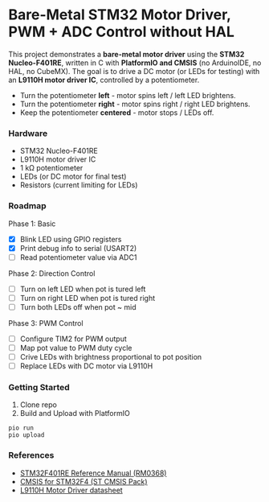 # Bare-Metal STM32 Motor Driver, PWM + ADC Control without HAL
This project demonstrates a **bare-metal motor driver** using the **STM32 Nucleo-F401RE**, written in C with **PlatformIO and CMSIS** (no ArduinoIDE, no HAL, no CubeMX).
The goal is to drive a DC motor (or LEDs for testing) with an **L9110H motor driver IC**, controlled by a potentiometer.

* Turn the potentiometer **left** - motor spins left / left LED brightens.
* Turn the potentiometer **right** - motor spins right / right LED brightens.
* Keep the potentiometer **centered** - motor stops / LEDs off.

### Hardware
* STM32 Nucleo-F401RE
* L9110H motor driver IC
* 1 kΩ potentiometer
* LEDs (or DC motor for final test)
* Resistors (current limiting for LEDs)

### Roadmap
Phase 1: Basic
 - [x]  Blink LED using GPIO registers
 - [x]  Print debug info to serial (USART2)
 - [ ]  Read potentiometer value via ADC1

Phase 2: Direction Control
 - [ ] Turn on left LED when pot is tured left
 - [ ] Turn on right LED when pot is tured right
 - [ ] Turn both LEDs off when pot ~ mid

Phase 3: PWM Control
 - [ ] Configure TIM2 for PWM output
 - [ ] Map pot value to PWM duty cycle
 - [ ] Crive LEDs with brightness proportional to pot position
 - [ ] Replace LEDs with DC motor via L9110H

### Getting Started

1) Clone repo
2) Build and Upload with PlatformIO
```
pio run
pio upload
```

### References
* [STM32F401RE Reference Manual (RM0368)](https://www.st.com/resource/en/reference_manual/rm0368-stm32f401xbc-and-stm32f401xde-advanced-armbased-32bit-mcus-stmicroelectronics.pdf)
* [CMSIS for STM32F4 (ST CMSIS Pack)](https://github.com/STMicroelectronics/cmsis-device-f4)
* [L9110H Motor Driver datasheet](https://cdn-shop.adafruit.com/product-files/4489/4489_datasheet-l9110.pdf)

